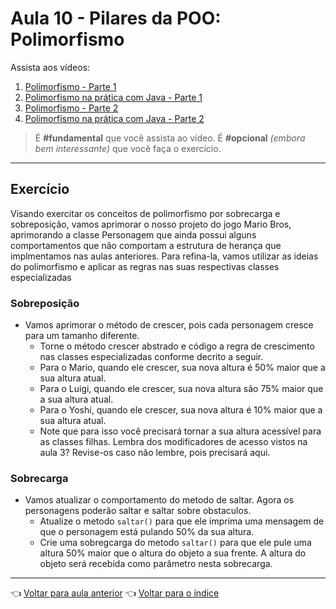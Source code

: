 # Aula 10 - Pilares da POO: Polimorfismo

Assista aos vídeos: 

  1. [Polimorfismo - Parte 1](https://youtu.be/9-3-RMEMcq4?t=35)
  1. [Polimorfismo na prática com Java - Parte 1](https://youtu.be/NctjqlfKC0U?t=33)
  1. [Polimorfismo - Parte 2](https://youtu.be/hYek1xqWzgs?t=35)
  1. [Polimorfismo na prática com Java - Parte 2](https://youtu.be/b7xGYh3NHZU?t=34)

> É **#fundamental** que você assista ao vídeo. É **#opcional** _(embora bem interessante)_ que você faça o exercício.

---

## Exercício

Visando exercitar os conceitos de polimorfismo por sobrecarga e sobreposição, vamos aprimorar o nosso projeto do jogo Mario Bros, aprimorando a classe Personagem que ainda possui alguns comportamentos que não comportam a estrutura de herança que implmentamos nas aulas anteriores. Para refina-la, vamos utilizar as ideias do polimorfismo e aplicar as regras nas suas respectivas classes especializadas

### Sobreposição
* Vamos aprimorar o método de crescer, pois cada personagem cresce para um tamanho diferente.
  * Torne o método crescer abstrado e código a regra de crescimento nas classes especializadas conforme decrito a seguir.
  * Para o Mario, quando ele crescer, sua nova altura é 50% maior que a sua altura atual.
  * Para o Luigi, quando ele crescer, sua nova altura são 75% maior que a sua altura atual.
  * Para o Yoshi, quando ele crescer, sua nova altura é 10% maior que a sua altura atual.
  * Note que para isso você precisará tornar a sua altura acessível para as classes filhas. Lembra dos modificadores de acesso vistos na aula 3? Revise-os caso não lembre, pois precisará aqui.

### Sobrecarga
* Vamos atualizar o comportamento do metodo de saltar. Agora os personagens poderão saltar e saltar sobre obstaculos.
  * Atualize o metodo `saltar()` para que ele imprima uma mensagem de que o personagem está pulando 50% da sua altura.
  * Crie uma sobregcarga do metodo `saltar()` para que ele pule uma altura 50% maior que o altura do objeto a sua frente. A altura do objeto será recebida como parâmetro nesta sobrecarga.

---

👈 [Voltar para aula anterior](../aula09/aula.md)
👈 [Voltar para o índice](../README.md)
